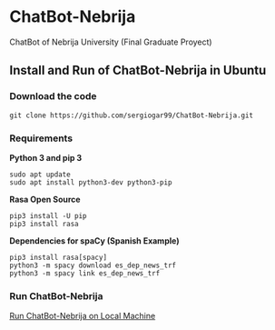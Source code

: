 # ChatBot-Nebrija
ChatBot of Nebrija University (Final Graduate Proyect)

## Install and Run of ChatBot-Nebrija in Ubuntu

### Download the code 

```
git clone https://github.com/sergiogar99/ChatBot-Nebrija.git
```

### Requirements 

**Python 3 and pip 3** 
```
sudo apt update
sudo apt install python3-dev python3-pip
```

**Rasa Open Source**
```
pip3 install -U pip
pip3 install rasa
```

**Dependencies for spaCy (Spanish Example)**
```
pip3 install rasa[spacy]
python3 -m spacy download es_dep_news_trf
python3 -m spacy link es_dep_news_trf
```

### Run ChatBot-Nebrija

[Run ChatBot-Nebrija on Local Machine](https://rasa.com/docs/rasa/messaging-and-voice-channels/)





